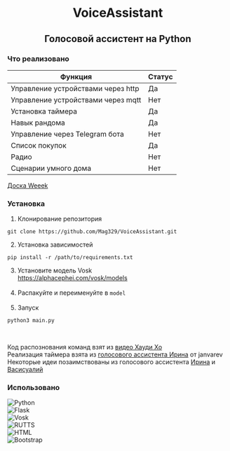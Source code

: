 <h1 align='center'>VoiceAssistant</h1>
<h2 align='center'>Голосовой ассистент на Python</h2>

### Что реализовано
| Функция | Статус |
| --- | --- |
| Управление устройствами через http | Да |
| Управление устройствами через mqtt | Нет |
| Установка таймера | Да |
| Навык рандома | Да |
| Управление через Telegram бота | Нет |
| Список покупок | Да |
| Радио | Нет |
| Сценарии умного дома | Нет |
  
[Доска Weeek](https://app.weeek.net/ws/490187/shared/board/MWJjBgMaJ1wmItv4FBOIdlRoU5UwLRVt)
<br>

### Установка
1. Клонирование репозитория
```
git clone https://github.com/Mag329/VoiceAssistant.git
```
2. Установка зависимостей
```
pip install -r /path/to/requirements.txt
```
3. Установите модель Vosk  
https://alphacephei.com/vosk/models
<br/><br/>
5. Распакуйте и переименуйте в `model`
<br/><br/>
6. Запуск
```
python3 main.py
```

<br>

Код распознования команд взят из [видео Хауди Хо](https://www.youtube.com/watch?v=XTeGvaDaraI)  
Реализация таймера взята из [голосового ассистента Ирина](https://github.com/janvarev/Irene-Voice-Assistant) от janvarev  
Некоторые идеи позаимствованы из голосового ассистента [Ирина](https://github.com/janvarev/Irene-Voice-Assistant) и [Васисуалий](https://github.com/Oknolaz/vasisualy/tree/master)  

### Использовано
![Python](https://img.shields.io/badge/Python-blue?style=for-the-badge)  
![Flask](https://img.shields.io/badge/Flask-lightgray?style=for-the-badge)  
![Vosk](https://img.shields.io/badge/Vosk-green?style=for-the-badge)  
![RUTTS](https://img.shields.io/badge/RUTTS-DD0031?style=for-the-badge)  
![HTML](https://img.shields.io/badge/HTML-orange?style=for-the-badge)  
![Bootstrap](https://img.shields.io/badge/Bootstrap-563D7C?style=for-the-badge)
